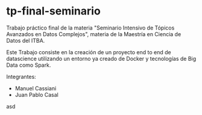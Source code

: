 # tp-final-seminario

Trabajo práctico final de la materia "Seminario Intensivo de Tópicos Avanzados en Datos Complejos", materia de la Maestría en Ciencia de Datos del ITBA. 

Este Trabajo consiste en la creación de un proyecto end to end de datascience utilizando un entorno ya creado de Docker y tecnologías de Big Data como Spark.

Integrantes:
- Manuel Cassiani
- Juan Pablo Casal

asd
